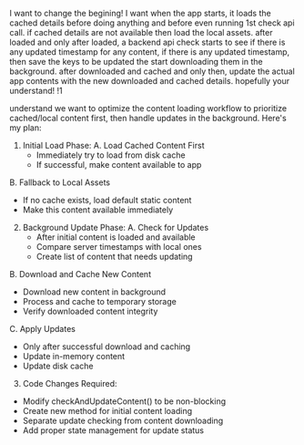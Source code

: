 I want to change the begining! I want when the app starts, it loads the cached details before doing anything and before even running 1st check api call. if cached details are not available then load the local assets. after loaded and only after loaded, a backend api check starts to see if there is any updated timestamp for any content, if there is any updated timestamp, then save the keys to be updated the start downloading them in the background. after downloaded and cached and only then, update the actual app contents with the new downloaded and cached details. hopefully your understand!
!1


understand we want to optimize the content loading workflow to prioritize cached/local content first, then handle updates in the background. Here's my plan:

1. Initial Load Phase:
A. Load Cached Content First
   - Immediately try to load from disk cache
   - If successful, make content available to app

B. Fallback to Local Assets
   - If no cache exists, load default static content
   - Make this content available immediately

2. Background Update Phase:
A. Check for Updates
   - After initial content is loaded and available
   - Compare server timestamps with local ones
   - Create list of content that needs updating

B. Download and Cache New Content
   - Download new content in background
   - Process and cache to temporary storage
   - Verify downloaded content integrity

C. Apply Updates
   - Only after successful download and caching
   - Update in-memory content
   - Update disk cache

3. Code Changes Required:
- Modify checkAndUpdateContent() to be non-blocking
- Create new method for initial content loading
- Separate update checking from content downloading
- Add proper state management for update status